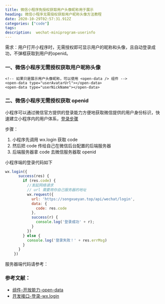 ```yaml
---
title: 微信小程序免授权获取用户头像昵称用于展示
heading: 微信小程序无需授权获取用户昵称头像方法教程
date: 2020-10-29T02:57:31.912Z
categories: ["code"]
tags: 
description:  wechat-miniprogram-userinfo
---
```


需求：用户打开小程序时，无需授权即可显示用户的昵称和头像，且自动登录成功，不弹框获取到用户的openid。

### 一、微信小程序无需授权获取用户昵称头像

```
<!-- 如果只是展示用户头像昵称，可以使用 <open-data /> 组件 -->
<open-data type="userAvatarUrl"></open-data>
<open-data type="userNickName"></open-data>

```


### 二、微信小程序无需授权获取 openid

小程序可以通过微信官方提供的登录能力方便地获取微信提供的用户身份标识，快速建立小程序内的用户体系，[登录步骤](https://developers.weixin.qq.com/miniprogram/dev/framework/open-ability/login.html)

步骤：
1. 小程序先调用 wx.login 获取 code
2. 然后把 code 传给自己在微信后台配置的后端服务器
3. 后端服务器拿 code 去微信服务器取 openid

小程序端的登录代码如下
```javascript
wx.login({
      success(res) {
        if (res.code) {
          //发起网络请求
          // url 需要用你自己服务器的地址
          wx.request({
            url: 'https://songxueyan.top/api/wechat/login',
            data: {
              code: res.code
            },
            success(r) {
              console.log('登录成功' + r);
            }
          })
        } else {
          console.log('登录失败！' + res.errMsg)
        }
      }
    })
```

服务器端代码请参考：

### 参考文献：

- [组件-开放能力-open-data](https://developers.weixin.qq.com/miniprogram/dev/api/open-api/user-info/wx.getUserInfo.html)
- [开发接口-登录-wx.login](https://developers.weixin.qq.com/miniprogram/dev/api/open-api/login/wx.login.html)